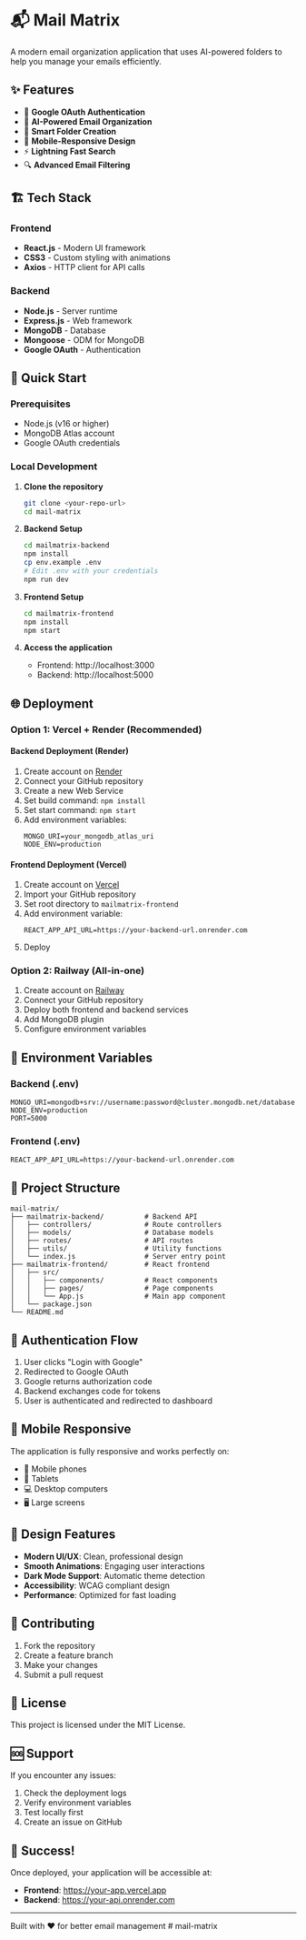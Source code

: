 # 📬 Mail Matrix

A modern email organization application that uses AI-powered folders to help you manage your emails efficiently.

## ✨ Features

- 🔐 **Google OAuth Authentication**
- 📁 **AI-Powered Email Organization**
- 🎯 **Smart Folder Creation**
- 📱 **Mobile-Responsive Design**
- ⚡ **Lightning Fast Search**
- 🔍 **Advanced Email Filtering**

## 🏗️ Tech Stack

### Frontend
- **React.js** - Modern UI framework
- **CSS3** - Custom styling with animations
- **Axios** - HTTP client for API calls

### Backend
- **Node.js** - Server runtime
- **Express.js** - Web framework
- **MongoDB** - Database
- **Mongoose** - ODM for MongoDB
- **Google OAuth** - Authentication

## 🚀 Quick Start

### Prerequisites
- Node.js (v16 or higher)
- MongoDB Atlas account
- Google OAuth credentials

### Local Development

1. **Clone the repository**
   ```bash
   git clone <your-repo-url>
   cd mail-matrix
   ```

2. **Backend Setup**
   ```bash
   cd mailmatrix-backend
   npm install
   cp env.example .env
   # Edit .env with your credentials
   npm run dev
   ```

3. **Frontend Setup**
   ```bash
   cd mailmatrix-frontend
   npm install
   npm start
   ```

4. **Access the application**
   - Frontend: http://localhost:3000
   - Backend: http://localhost:5000

## 🌐 Deployment

### Option 1: Vercel + Render (Recommended)

#### Backend Deployment (Render)
1. Create account on [Render](https://render.com)
2. Connect your GitHub repository
3. Create a new Web Service
4. Set build command: `npm install`
5. Set start command: `npm start`
6. Add environment variables:
   ```
   MONGO_URI=your_mongodb_atlas_uri
   NODE_ENV=production
   ```

#### Frontend Deployment (Vercel)
1. Create account on [Vercel](https://vercel.com)
2. Import your GitHub repository
3. Set root directory to `mailmatrix-frontend`
4. Add environment variable:
   ```
   REACT_APP_API_URL=https://your-backend-url.onrender.com
   ```
5. Deploy

### Option 2: Railway (All-in-one)

1. Create account on [Railway](https://railway.app)
2. Connect your GitHub repository
3. Deploy both frontend and backend services
4. Add MongoDB plugin
5. Configure environment variables

## 🔧 Environment Variables

### Backend (.env)
```env
MONGO_URI=mongodb+srv://username:password@cluster.mongodb.net/database
NODE_ENV=production
PORT=5000
```

### Frontend (.env)
```env
REACT_APP_API_URL=https://your-backend-url.onrender.com
```

## 📁 Project Structure

```
mail-matrix/
├── mailmatrix-backend/          # Backend API
│   ├── controllers/             # Route controllers
│   ├── models/                  # Database models
│   ├── routes/                  # API routes
│   ├── utils/                   # Utility functions
│   └── index.js                 # Server entry point
├── mailmatrix-frontend/         # React frontend
│   ├── src/
│   │   ├── components/          # React components
│   │   ├── pages/               # Page components
│   │   └── App.js               # Main app component
│   └── package.json
└── README.md
```

## 🔐 Authentication Flow

1. User clicks "Login with Google"
2. Redirected to Google OAuth
3. Google returns authorization code
4. Backend exchanges code for tokens
5. User is authenticated and redirected to dashboard

## 📱 Mobile Responsive

The application is fully responsive and works perfectly on:
- 📱 Mobile phones
- 📱 Tablets
- 💻 Desktop computers
- 🖥️ Large screens

## 🎨 Design Features

- **Modern UI/UX**: Clean, professional design
- **Smooth Animations**: Engaging user interactions
- **Dark Mode Support**: Automatic theme detection
- **Accessibility**: WCAG compliant design
- **Performance**: Optimized for fast loading

## 🤝 Contributing

1. Fork the repository
2. Create a feature branch
3. Make your changes
4. Submit a pull request

## 📄 License

This project is licensed under the MIT License.

## 🆘 Support

If you encounter any issues:
1. Check the deployment logs
2. Verify environment variables
3. Test locally first
4. Create an issue on GitHub

## 🎉 Success!

Once deployed, your application will be accessible at:
- **Frontend**: https://your-app.vercel.app
- **Backend**: https://your-api.onrender.com

---

Built with ❤️ for better email management #   m a i l - m a t r i x  
 